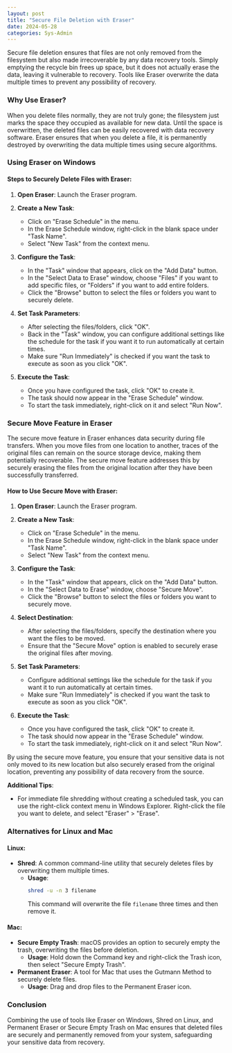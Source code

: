 ```yaml
---
layout: post
title: "Secure File Deletion with Eraser"
date: 2024-05-28
categories: Sys-Admin
---
```


Secure file deletion ensures that files are not only removed from the filesystem but also made irrecoverable by any data recovery tools. Simply emptying the recycle bin frees up space, but it does not actually erase the data, leaving it vulnerable to recovery. Tools like Eraser overwrite the data multiple times to prevent any possibility of recovery.

### Why Use Eraser?

When you delete files normally, they are not truly gone; the filesystem just marks the space they occupied as available for new data. Until the space is overwritten, the deleted files can be easily recovered with data recovery software. Eraser ensures that when you delete a file, it is permanently destroyed by overwriting the data multiple times using secure algorithms.

### Using Eraser on Windows

#### Steps to Securely Delete Files with Eraser:

1. **Open Eraser**: Launch the Eraser program.

2. **Create a New Task**:
   - Click on "Erase Schedule" in the menu.
   - In the Erase Schedule window, right-click in the blank space under "Task Name".
   - Select "New Task" from the context menu.

3. **Configure the Task**:
   - In the "Task" window that appears, click on the "Add Data" button.
   - In the "Select Data to Erase" window, choose "Files" if you want to add specific files, or "Folders" if you want to add entire folders.
   - Click the "Browse" button to select the files or folders you want to securely delete.

4. **Set Task Parameters**:
   - After selecting the files/folders, click "OK".
   - Back in the "Task" window, you can configure additional settings like the schedule for the task if you want it to run automatically at certain times.
   - Make sure "Run Immediately" is checked if you want the task to execute as soon as you click "OK".

5. **Execute the Task**:
   - Once you have configured the task, click "OK" to create it.
   - The task should now appear in the "Erase Schedule" window.
   - To start the task immediately, right-click on it and select "Run Now".

### Secure Move Feature in Eraser

The secure move feature in Eraser enhances data security during file transfers. When you move files from one location to another, traces of the original files can remain on the source storage device, making them potentially recoverable. The secure move feature addresses this by securely erasing the files from the original location after they have been successfully transferred.

#### How to Use Secure Move with Eraser:

1. **Open Eraser**: Launch the Eraser program.

2. **Create a New Task**:
   - Click on "Erase Schedule" in the menu.
   - In the Erase Schedule window, right-click in the blank space under "Task Name".
   - Select "New Task" from the context menu.

3. **Configure the Task**:
   - In the "Task" window that appears, click on the "Add Data" button.
   - In the "Select Data to Erase" window, choose "Secure Move".
   - Click the "Browse" button to select the files or folders you want to securely move.

4. **Select Destination**:
   - After selecting the files/folders, specify the destination where you want the files to be moved.
   - Ensure that the "Secure Move" option is enabled to securely erase the original files after moving.

5. **Set Task Parameters**:
   - Configure additional settings like the schedule for the task if you want it to run automatically at certain times.
   - Make sure "Run Immediately" is checked if you want the task to execute as soon as you click "OK".

6. **Execute the Task**:
   - Once you have configured the task, click "OK" to create it.
   - The task should now appear in the "Erase Schedule" window.
   - To start the task immediately, right-click on it and select "Run Now".

By using the secure move feature, you ensure that your sensitive data is not only moved to its new location but also securely erased from the original location, preventing any possibility of data recovery from the source.

**Additional Tips**:
- For immediate file shredding without creating a scheduled task, you can use the right-click context menu in Windows Explorer. Right-click the file you want to delete, and select "Eraser" > "Erase".

### Alternatives for Linux and Mac

#### Linux:
- **Shred**: A common command-line utility that securely deletes files by overwriting them multiple times.
  - **Usage**:
    ```bash
    shred -u -n 3 filename
    ```
    This command will overwrite the file `filename` three times and then remove it.

#### Mac:
- **Secure Empty Trash**: macOS provides an option to securely empty the trash, overwriting the files before deletion.
  - **Usage**: Hold down the Command key and right-click the Trash icon, then select "Secure Empty Trash".
- **Permanent Eraser**: A tool for Mac that uses the Gutmann Method to securely delete files.
  - **Usage**: Drag and drop files to the Permanent Eraser icon.

### Conclusion

Combining the use of tools like Eraser on Windows, Shred on Linux, and Permanent Eraser or Secure Empty Trash on Mac ensures that deleted files are securely and permanently removed from your system, safeguarding your sensitive data from recovery.